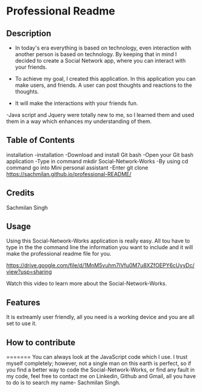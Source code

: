 # Professional Readme

## Description

-  In today's era everything is based on technology, even interaction with another person is based on technology. By keeping that in mind I decided to create a Social Network app, where you can interact with your friends.

- To achieve my goal, I created this application. In this application you can make users, and friends. A user can post thoughts and reactions to the thoughts. 

- It will make the interactions with your friends fun.

-Java script and Jquery were totally new to me, so I learned them and used them in a way which enhances my understanding of them.

## Table of Contents

installation
-installation
-Download and install Git bash
-Open your Git bash application
-Type in command mkdir Social-Network-Works
-By using cd command go into Mini personal assistant
-Enter git clone https://sachmilan.github.io/professional-README/

## Credits

Sachmilan Singh

## Usage

Using this Social-Network-Works application is really easy. All tou have to type in the the command line the information you want to include and it will make the professional readme file for you.

https://drive.google.com/file/d/1MnM5vuhm7IVfu0M7u8XZfOEPY6cUyyDc/view?usp=sharing

Watch this video to learn more about the Social-Network-Works.

## Features

It is extreamly user friendly, all you need is a working device and you are all set to use it. 

## How to contribute


=======
You can always look at the JavaScript code which I use. I trust myself completely; however, not a single man on this earth is perfect, so if you find a better way to code the Social-Network-Works, or find any fault in my code, feel free to contact me on Linkedin, Github and Gmail, all you have to do is to search my name- Sachmilan Singh.

